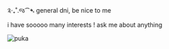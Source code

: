 ༉‧₊˚.જ⁀➴ general dni, be nice to me </br>
i have sooooo many interests ! ask me about anything

![puka](https://raw.githubusercontent.com/kanatameow/kanatameow/refs/heads/main/kanata-shinkai-enstars.gif)


